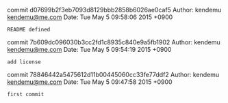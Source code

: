 commit d07699b2f3eb7093d8129bbb2858b6026ae0caf5
Author: kendemu <kendemu@me.com>
Date:   Tue May 5 09:58:06 2015 +0900

    README defined

commit 7b609dc096030b3cc2fd1c8935c840e9a5fb1902
Author: kendemu <kendemu@me.com>
Date:   Tue May 5 09:54:19 2015 +0900

    add license

commit 78846442a5475612d11b00445060cc33fe77ddf2
Author: kendemu <kendemu@me.com>
Date:   Tue May 5 09:47:58 2015 +0900

    first commit
